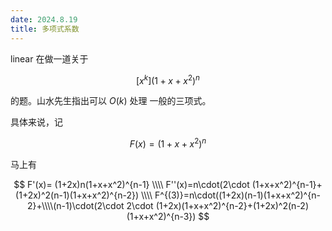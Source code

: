 ```yaml
---
date: 2024.8.19
title: 多项式系数
---
```


linear 在做一道关于

$$
[x^k](1+x+x^2)^n
$$

的题。山水先生指出可以 $O(k)$ 处理 一般的三项式。

具体来说，记

$$
F(x)=(1+x+x^2)^n
$$

马上有

$$
F'(x)=
(1+2x)n(1+x+x^2)^{n-1} \\\\
F''(x)=n\cdot(2\cdot (1+x+x^2)^{n-1}+ (1+2x)^2(n-1)(1+x+x^2)^{n-2})  \\\\
F^{(3)}=n\cdot((1+2x)(n-1)(1+x+x^2)^{n-2}+\\\\(n-1)\cdot(2\cdot 2\cdot (1+2x)(1+x+x^2)^{n-2}+(1+2x)^2(n-2)(1+x+x^2)^{n-3})
$$


<!--stackedit_data:
eyJoaXN0b3J5IjpbMTYyMjQ3NjQ0OF19
-->
